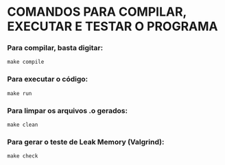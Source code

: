 # COMANDOS PARA COMPILAR, EXECUTAR E TESTAR O PROGRAMA

### Para compilar, basta digitar:

```console
make compile
```

### Para executar o código:

```console
make run
```

### Para limpar os arquivos .o gerados:

```console
make clean
```

### Para gerar o teste de Leak Memory (Valgrind):

```console
make check
```
